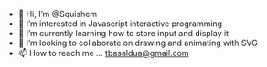 - 👋 Hi, I’m @Squishem
- 👀 I’m interested in Javascript interactive programming
- 🌱 I’m currently learning how to store input and display it 
- 💞️ I’m looking to collaborate on drawing and animating with SVG
- 📫 How to reach me ...
tbasaldua@gmail.com
<!---
Squishem/Squishem is a ✨ special ✨ repository because its `README.md` (this file) appears on your GitHub profile.
You can click the Preview link to take a look at your changes.
--->
